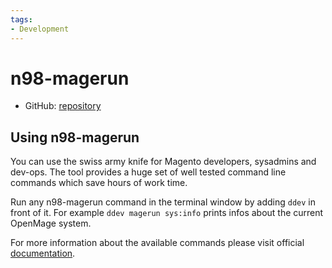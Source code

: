 ```yaml
---
tags:
- Development
---
```


# n98-magerun

- GitHub: [repository](https://github.com/netz98/n98-magerun)

## Using n98-magerun

You can use the swiss army knife for Magento developers, sysadmins and dev-ops. The tool provides a huge set of well tested command line commands which save hours of work time.

Run any n98-magerun command in the terminal window by adding `ddev` in front of it. For example `ddev magerun sys:info` prints infos about the current OpenMage system.

For more information about the available commands please visit official [documentation](https://n98-magerun.readthedocs.io/en/latest/index.html).
